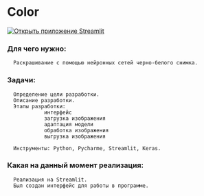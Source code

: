 # Color

[![Открыть приложение Streamlit](https://static.streamlit.io/badges/streamlit_badge_black_white.svg)](https://share.streamlit.io/srgusev/color/main/DIPLOMWEBCOLORIZE/app.py/)

### Для чего нужно:   
      Раскрашивание с помощью нейронных сетей черно-белого снимка.      
### Задачи:   
      Определение цели разработки.    
      Описание разработки.  
      Этапы разработки:
                интерфейс 
                загрузка изображения
                адаптация модели
                обработка изображения 
                выгрузка изображения
                
      Инструменты: Python, Pycharme, Streamlit, Keras.
### Какая на данный момент реализация: 
      Реализация на Streamlit. 
      Был создан интерфейс для работы в программе.
      

